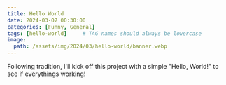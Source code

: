 ```yaml
---
title: Hello World
date: 2024-03-07 00:30:00
categories: [Funny, General]
tags: [hello-world]     # TAG names should always be lowercase
image:
  path: /assets/img/2024/03/hello-world/banner.webp
---
```

Following tradition, I'll kick off this project with a simple "Hello, World!" to see if everythings working! 